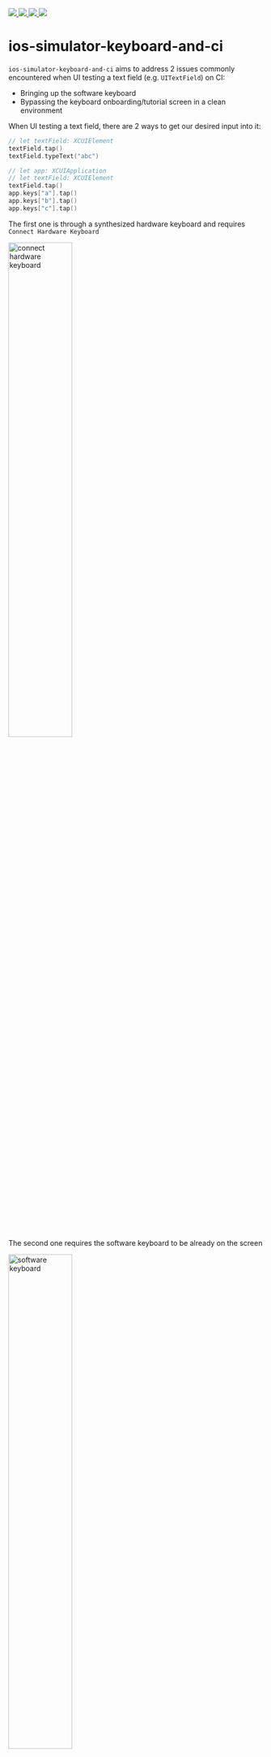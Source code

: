 [//]: # (TODO: method1, method2, method3)

<p>
  <a href="https://github.com/vinceplusplus/ios-simulator-keyboard-and-ci/actions?query=workflow%3Amethod1+event%3Apush">
    <img src="https://github.com/vinceplusplus/ios-simulator-keyboard-and-ci/workflows/method1/badge.svg?event=push">
  </a>
  <a href="https://github.com/vinceplusplus/ios-simulator-keyboard-and-ci/actions?query=workflow%3Amethod2+event%3Apush">
    <img src="https://github.com/vinceplusplus/ios-simulator-keyboard-and-ci/workflows/method2/badge.svg?event=push">
  </a>
  <a href="https://github.com/vinceplusplus/ios-simulator-keyboard-and-ci/actions?query=workflow%3Amethod3+event%3Apush">
    <img src="https://github.com/vinceplusplus/ios-simulator-keyboard-and-ci/workflows/method3/badge.svg?event=push">
  </a>
  <a href="https://github.com/vinceplusplus/ios-simulator-keyboard-and-ci/actions?query=workflow%3Amethod4+event%3Apush">
    <img src="https://github.com/vinceplusplus/ios-simulator-keyboard-and-ci/workflows/method4/badge.svg?event=push">
  </a>
</p>

# ios-simulator-keyboard-and-ci

`ios-simulator-keyboard-and-ci` aims to address 2 issues commonly encountered when UI testing a text field (e.g. `UITextField`) on CI:
- Bringing up the software keyboard
- Bypassing the keyboard onboarding/tutorial screen in a clean environment

When UI testing a text field, there are 2 ways to get our desired input into it:

```swift
// let textField: XCUIElement
textField.tap()
textField.typeText("abc")
```

```swift
// let app: XCUIApplication
// let textField: XCUIElement
textField.tap()
app.keys["a"].tap()
app.keys["b"].tap()
app.keys["c"].tap()
```

The first one is through a synthesized hardware keyboard and requires `Connect Hardware Keyboard`

<img alt="connect hardware keyboard" src="docs/images/connect-hardware-keyboard.png" width="50%" />

The second one requires the software keyboard to be already on the screen

<img alt="software keyboard" src="docs/images/software-keyboard.png" width="50%" />

If we want to mimic the real world usage, the second one should be preferred

## Bringing up software keyboard

Inspired by https://stackoverflow.com/questions/38010494/is-it-possible-to-toggle-software-keyboard-via-the-code-in-ui-test, there are 4 ways to go about that.

### Method 1

Source: https://stackoverflow.com/a/57618331

This one is achieved through the use of some private API in the app target

```swift
#if targetEnvironment(simulator)
class HardwareKeyboardDisablingHack {
  static let shared = HardwareKeyboardDisablingHack()

  private let setter = NSSelectorFromString("setHardwareLayout:")
  private let getter = NSSelectorFromString("hardwareLayout")
  private(set) var hardwareKeyboardIsDisabled = false
  private var originalState = [UITextInputMode: AnyObject]()

  func disableHardwareKeyboard() {
    if !hardwareKeyboardIsDisabled {
      UITextInputMode.activeInputModes.forEach {
        if
          $0.responds(to: getter) && $0.responds(to: setter),
          let value = $0.perform(getter)
        {
          originalState[$0] = value.takeUnretainedValue()
          $0.perform(setter, with: nil)
        }
      }
      
      hardwareKeyboardIsDisabled = true
    }
  }
  
  func enableHardwareKeyboard() {
    if hardwareKeyboardIsDisabled {
      originalState.forEach {
        $0.key.perform(setter, with: $0.value)
      }
      
      hardwareKeyboardIsDisabled = false
    }
  }
}
#endif

// ...

HardwareKeyboardDisablingHack.disableHardwareKeyboard()
// ...
HardwareKeyboardDisablingHack.enableHardwareKeyboard()


```

Pros:
- Easy to implement one off disabling from launch
- Can achieve both disabling and enabling
- Doesn't change the simulator app's settings
- Change persists only the current app instance

Cons:
- Private API
- Extra code in app target
- If both disabling and enabling are needed, app targets needs to provide interface

### Method 2

This one is through having a `ConnectHardwareKeyboard = false` entry for the desired simulator in the defaults plist for `com.apple.iphonesimulator` 

```shell
#!/bin/bash

# example: ./disable_hardware_keyboard_by_plist.sh "iPhone 13"

# inspired here, https://stackoverflow.com/questions/38010494/is-it-possible-to-toggle-software-keyboard-via-the-code-in-ui-test

# shutdown everything
xcrun simctl shutdown all
killall "Simulator"

sleep 1

# desired device type, cater to only filter by device type
device_type=$1

# grab the first eligible UDID
filtered_line=$(xcrun simctl list devices | grep "${device_type} (" | head -1)
echo "> from: ${filtered_line}"
udid=$(echo "$filtered_line" | grep -E -o ".{8}-.{4}-.{4}-.{4}-.{12}")
echo "> chosen UDID: ${udid}"

domain="com.apple.iphonesimulator"

# flush cache
defaults read $domain > /dev/null

eval plist_file_path=~/Library/Preferences/${domain}.plist
echo "> plist file path: ${plist_file_path}"

# try to add (will create file if necessary). if not, replace (need entry already there)
/usr/libexec/PlistBuddy -c "add :DevicePreferences:${udid}:ConnectHardwareKeyboard bool false" ${plist_file_path} \
|| /usr/libexec/PlistBuddy -c "set :DevicePreferences:${udid}:ConnectHardwareKeyboard false" ${plist_file_path}

defaults read $domain > /dev/null

xcrun simctl boot "${udid}"
open -a Simulator.app

echo "> completed"
```

Pros:
- Easy to implement for CI
- No extra code in app target

Cons:
- Private API
- Changes the simulator app's settings
- Cannot achieve both disabling and enabling

### Method 3

This one is through checking the same plist as in method 2 and toggle it off in the simulator app by an automation AppleScript

```shell
#!/bin/bash

# example: ./disable_hardware_keyboard_by_automation.sh "iPhone 13"

# inspired here, https://stackoverflow.com/questions/38010494/is-it-possible-to-toggle-software-keyboard-via-the-code-in-ui-test

device_type=$1

filtered_line=$(xcrun simctl list devices | grep "${device_type} (" | head -1)
echo "> from: ${filtered_line}"
udid=$(echo "$filtered_line" | grep -E -o ".{8}-.{4}-.{4}-.{4}-.{12}")
echo "> chosen UDID: ${udid}"

xcrun simctl boot "${udid}"
open -a Simulator.app

echo "> wait for the simulator to launch"

sleep 5

domain="com.apple.iphonesimulator"

# flush cache
defaults read $domain > /dev/null

eval plist_file_path=~/Library/Preferences/${domain}.plist
echo "> plist file path: ${plist_file_path}"

is_hardware_keyboard_connected=$(/usr/libexec/PlistBuddy -c "print DevicePreferences:${udid}:ConnectHardwareKeyboard" ${plist_file_path})
echo "> is_hardware_keyboard_connected: ${is_hardware_keyboard_connected}"

if [ "$is_hardware_keyboard_connected" != "false" ]; then
  echo "> will uncheck hardware keyboard"
osascript <<EOD
  tell application "Simulator" to activate
  tell application "System Events"
      keystroke "K" using {command down, shift down}
  end tell
EOD

  sleep 1

  echo "> verify..."

  defaults read $domain > /dev/null

  is_hardware_keyboard_connected=$(/usr/libexec/PlistBuddy -c "print DevicePreferences:${udid}:ConnectHardwareKeyboard" ${plist_file_path})
  echo "> is_hardware_keyboard_connected: ${is_hardware_keyboard_connected}"
fi

echo "> completed"
```

Pros:
- Easy to implement for CI
- No extra code in app target

Cons:
- Private API
- Changes the simulator app's settings
- Cannot achieve both disabling and enabling
- Uses a larger API surface area than method 2
- Use of automation requires accessibility permission granted (works out of the box on GitHub Actions)

### Method 4

This one is achieved through a host helper daemon to listen for request to toggle software keyboard by an automation
AppleScript. There will be extra code to execute in test cases after focusing on a text field to control whether a
hardware or software keyboard will be used

Daemon implementation using `Vapor`:
```swift
import Vapor

// https://stackoverflow.com/a/50035059
func safeShell(_ command: String) throws -> String {
  let task = Process()
  let pipe = Pipe()
  
  task.standardOutput = pipe
  task.standardError = pipe
  task.arguments = ["-c", command]
  task.executableURL = URL(fileURLWithPath: "/bin/zsh")
  
  try task.run()
  
  let data = pipe.fileHandleForReading.readDataToEndOfFile()
  let output = String(data: data, encoding: .utf8)!
  
  return output
}

func routes(_ app: Application) throws {
  app.get { req in
    return "catch all handler"
  }
  
  app.get("toggle-software-keyboard") { req -> String in
    let path = Bundle.module.path(forResource: "toggle-software-keyboard.sh", ofType: nil)!
    return (try? safeShell("\(path)")) ?? ""
  }
}
```

Script to launch the daemon:
```shell
cd toggle-software-keyboard
swift build
swift run &
cd ..
scripts/wait-for-toggle-software-keyboard-service.sh
```

Script to wait for the daemon to come online:
```shell
#!/bin/bash

# https://stackoverflow.com/a/50583452

attempt_counter=0
max_attempts=5

until $(curl --output /dev/null --silent --head --fail http://localhost:8080); do
    if [ ${attempt_counter} -eq ${max_attempts} ];then
      echo "Max attempts reached"
      exit 1
    fi

    printf '.'
    attempt_counter=$(($attempt_counter+1))
    sleep 5
done
```

Utility to control whether a hardware/software keyboard will be used:
```swift
import XCTest

extension XCTestCase {
  func toggleSoftwareKeyboard() {
    let expectation = expectation(description: "Software Keyboard Toggle Request")
    Task {
      do {
        let url = URL(string: "http://localhost:8080/toggle-software-keyboard")!
        let (_, response) = try await URLSession.shared.data(for: .init(url: url))
        if
          let response = response as? HTTPURLResponse,
          (200...299).contains(response.statusCode)
        {
          expectation.fulfill()
        } else {
          XCTFail()
        }
      } catch {
        XCTFail()
      }
    }
    wait(for: [expectation], timeout: 5)
  }
  
  func showSoftwareKeyboardByAutomation(_ app: XCUIApplication, shows: Bool) {
    let key1 = app.keys["A"]
    let key2 = app.keys["a"]
    let key3 = app.keys["b"]
    let key4 = app.keys["1"]
    
    func checkKeyboardPresence() -> Bool {
      (key1.exists && key1.isHittable) ||
      (key2.exists && key2.isHittable) ||
      (key3.exists && key3.isHittable) ||
      (key4.exists && key4.isHittable)
    }
    
    RunLoop.current.run(until: .now + 1)
    
    guard checkKeyboardPresence() != shows else {
      return
    }
    
    // NOTE: we can use the first toggle to dismiss the onboarding/tutorial screen
    toggleSoftwareKeyboard()
    RunLoop.current.run(until: .now + 1)
    if checkKeyboardPresence() != shows {
      toggleSoftwareKeyboard()
    }
    RunLoop.current.run(until: .now + 1)
  }
}
```

Usage:

```swift
app.buttons["Focus"].tap()
RunLoop.current.run(until: .now + 1)
showSoftwareKeyboardByAutomation(app, shows: true)
app.keys["A"].tap()
RunLoop.current.run(until: .now + 0.5)
app.keys["b"].tap()
RunLoop.current.run(until: .now + 0.5)
app.keys["c"].tap()
XCTAssertEqual(textField.value as? String, "Abc")
```

Pros:
- Hack free implementation
- Easy to control between hardware/software keyboards
- Does not change the simulator app's settings

Cons:
- More setup before actual testing
- Use of automation requires accessibility permission granted (works out of the box on GitHub Actions)

## Extra notes

When testing the software keyboard, a weird error and hence a failure was encountered:

```
/Users/runner/work/ios-simulator-keyboard-and-ci/ios-simulator-keyboard-and-ci/AllTests/SoftTest/SoftTest.swift:7: error: -[SoftTest.SoftTest testSoftwareKeyboard] : Failed to determine hittability of "b" Key: Activation point invalid and no suggested hit points based on element frame
```

from:

```swift
let textField = app.textFields.element(boundBy: 0)
textField.tap()
app.tapKey("A")
app.tapKey("b")
app.tapKey("c")
```

Adding a slight delay between keystrokes seems to make it go away, it could suggest a race condition

```swift
let textField = app.textFields.element(boundBy: 0)
textField.tap()
app.tapKey("A")
RunLoop.current.run(until: .now + 0.5)
app.tapKey("b")
RunLoop.current.run(until: .now + 0.5)
app.tapKey("c")
```

## Conclusion

If we need to go beyond `app.typeText()` then it's going to need a lot more efforts
